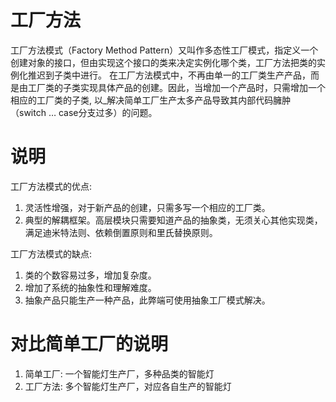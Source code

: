 # 工厂方法
工厂方法模式（Factory Method Pattern）又叫作多态性工厂模式，指定义一个创建对象的接口，但由实现这个接口的类来决定实例化哪个类，工厂方法把类的实例化推迟到子类中进行。 在工厂方法模式中，不再由单一的工厂类生产产品，而是由工厂类的子类实现具体产品的创建。因此，当增加一个产品时，只需增加一个相应的工厂类的子类, 以_解决简单工厂生产太多产品导致其内部代码臃肿（switch … case分支过多）的问题。

# 说明
工厂方法模式的优点:
1. 灵活性增强，对于新产品的创建，只需多写一个相应的工厂类。
2. 典型的解耦框架。高层模块只需要知道产品的抽象类，无须关心其他实现类，满足迪米特法则、依赖倒置原则和里氏替换原则。 

工厂方法模式的缺点:
1. 类的个数容易过多，增加复杂度。
2. 增加了系统的抽象性和理解难度。
3. 抽象产品只能生产一种产品，此弊端可使用抽象工厂模式解决。

# 对比简单工厂的说明
1. 简单工厂: 一个智能灯生产厂，多种品类的智能灯
2. 工厂方法: 多个智能灯生产厂，对应各自生产的智能灯